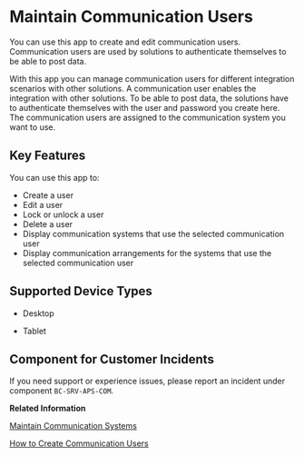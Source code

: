 <!-- loioeef80dda3867461c92ac1273689ed36f -->

# Maintain Communication Users

You can use this app to create and edit communication users. Communication users are used by solutions to authenticate themselves to be able to post data.



With this app you can manage communication users for different integration scenarios with other solutions. A communication user enables the integration with other solutions. To be able to post data, the solutions have to authenticate themselves with the user and password you create here. The communication users are assigned to the communication system you want to use.



<a name="loioeef80dda3867461c92ac1273689ed36f__section_p1m_pch_jfb"/>

## Key Features

You can use this app to:



-   Create a user
-   Edit a user
-   Lock or unlock a user
-   Delete a user
-   Display communication systems that use the selected communication user
-   Display communication arrangements for the systems that use the selected communication user



<a name="loioeef80dda3867461c92ac1273689ed36f__supported_devices"/>

## Supported Device Types

-   Desktop

-   Tablet




<a name="loioeef80dda3867461c92ac1273689ed36f__customer_component"/>

## Component for Customer Incidents

If you need support or experience issues, please report an incident under component `BC-SRV-APS-COM`.

**Related Information**  


[Maintain Communication Systems](Maintain_Communication_Systems_15663c1.md "You can use this app to create communication systems. Communication systems are created to enable the communication among different systems.")

[How to Create Communication Users](How_to_Create_Communication_Users_0377ade.md "")

